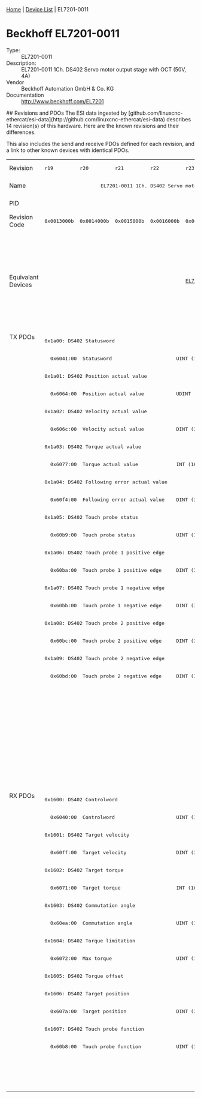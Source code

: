 <div class="nav"><a href="/esi-data">Home</a> | <a href="/esi-data/devices">Device List</a> | EL7201-0011</div>

#  Beckhoff EL7201-0011

<dl>
  <dt>Type:</dt><dd>EL7201-0011</dd>
  <dt>Description:</dt><dd>EL7201-0011 1Ch. DS402 Servo motor output stage with OCT (50V, 4A)</dd>
  <dt>Vendor</dt><dd>Beckhoff Automation GmbH & Co. KG</dd>
  <dt>Documentation</dt><dd><a href="http://www.beckhoff.com/EL7201">http://www.beckhoff.com/EL7201</a></dd>
</dl>
## Revisions and PDOs
The ESI data ingested by [github.com/linuxcnc-ethercat/esi-data](http://github.com/linuxcnc-ethercat/esi-data) describes 14 revision(s) of this hardware.  Here are the known revisions and their differences.

This also includes the send and receive PDOs defined for each revision, and a link to other known devices with identical PDOs.

<table>
<tr >
<td class="first">Revision</td>
<td ><pre>r19</pre></td>
<td ><pre>r20</pre></td>
<td ><pre>r21</pre></td>
<td ><pre>r22</pre></td>
<td ><pre>r23</pre></td>
<td ><pre>r24</pre></td>
<td ><pre>r25</pre></td>
<td ><pre>r26</pre></td>
<td ><pre>r27</pre></td>
<td ><pre>r28</pre></td>
<td ><pre>r29</pre></td>
<td ><pre>r30</pre></td>
<td ><pre>r31</pre></td>
<td ><pre>r32</pre></td>
</tr>
<tr >
<td class="first">Name</td>
<td  colspan=8 align="center"><pre>EL7201-0011 1Ch. DS402 Servo motor output stage with OCT (50V, 4A)</pre></td>
<td ><pre>EL7201-0011 1Ch. DS402 Servo motor output stage with OCT (50V, 2.8A RMS)</pre></td>
<td ><pre>EL7201-0011 1Ch. DS402 Servo motor output stage with OCT (50V, 4A)</pre></td>
<td  colspan=4 align="center"><pre>EL7201-0011 1Ch. DS402 Servo motor output stage with OCT (50V, 2.8A RMS)</pre></td>
</tr>
<tr >
<td class="first">PID</td>
<td  colspan=14 align="center"><pre>0x1c213052</pre></td>
</tr>
<tr >
<td class="first">Revision Code</td>
<td ><pre>0x0013000b</pre></td>
<td ><pre>0x0014000b</pre></td>
<td ><pre>0x0015000b</pre></td>
<td ><pre>0x0016000b</pre></td>
<td ><pre>0x0017000b</pre></td>
<td ><pre>0x0018000b</pre></td>
<td ><pre>0x0019000b</pre></td>
<td ><pre>0x001a000b</pre></td>
<td ><pre>0x001b000b</pre></td>
<td ><pre>0x001c000b</pre></td>
<td ><pre>0x001d000b</pre></td>
<td ><pre>0x001e000b</pre></td>
<td ><pre>0x001f000b</pre></td>
<td ><pre>0x0020000b</pre></td>
</tr>
<tr >
<td class="first">Equivalant Devices</td>
<td  colspan=4 align="center"></td>
<td ><pre><a href="EL7211-0011">EL7211-0011 r23</a></pre></td>
<td ><pre><a href="EL7211-0011">EL7211-0011 r24</a></pre></td>
<td  colspan=2 align="center"><pre><a href="EJ7211-0011">EJ7211-0011 r26</a><br/><a href="EL7201-9015">EL7201-9015 r26</a><br/><a href="EL7211-0011">EL7211-0011 r25</a><br/><a href="EL7211-0011">EL7211-0011 r26</a><br/><a href="EL7211-9015">EL7211-9015 r26</a></pre></td>
<td  colspan=3 align="center"><pre><a href="EJ7211-0011">EJ7211-0011 r27</a><br/><a href="EJ7211-0011">EJ7211-0011 r28</a><br/><a href="EJ7211-0011">EJ7211-0011 r29</a><br/><a href="EJ7211-9415">EJ7211-9415 r29</a><br/><a href="EL7201-9015">EL7201-9015 r27</a><br/><a href="EL7201-9015">EL7201-9015 r28</a><br/><a href="EL7201-9015">EL7201-9015 r29</a><br/><a href="EL7211-0011">EL7211-0011 r27</a><br/><a href="EL7211-0011">EL7211-0011 r28</a><br/><a href="EL7211-0011">EL7211-0011 r29</a><br/><a href="EL7211-9015">EL7211-9015 r27</a><br/><a href="EL7211-9015">EL7211-9015 r28</a><br/><a href="EL7211-9015">EL7211-9015 r29</a><br/><a href="EL7221-9015">EL7221-9015 r28</a><br/><a href="EL7221-9015">EL7221-9015 r29</a><br/><a href="EP7211-0035">EP7211-0035 r29</a></pre></td>
<td  colspan=2 align="center"><pre><a href="EJ7211-0011">EJ7211-0011 r30</a><br/><a href="EJ7211-0011">EJ7211-0011 r31</a><br/><a href="EJ7211-9415">EJ7211-9415 r30</a><br/><a href="EJ7211-9415">EJ7211-9415 r31</a><br/><a href="EL7201-9015">EL7201-9015 r30</a><br/><a href="EL7201-9015">EL7201-9015 r31</a><br/><a href="EL7211-0011">EL7211-0011 r30</a><br/><a href="EL7211-0011">EL7211-0011 r31</a><br/><a href="EL7211-9015">EL7211-9015 r30</a><br/><a href="EL7211-9015">EL7211-9015 r31</a><br/><a href="EL7221-9015">EL7221-9015 r30</a><br/><a href="EL7221-9015">EL7221-9015 r31</a><br/><a href="EP7211-0035">EP7211-0035 r30</a><br/><a href="EP7211-0035">EP7211-0035 r31</a></pre></td>
<td ><pre><a href="EJ7211-0011">EJ7211-0011 r32</a><br/><a href="EJ7211-9415">EJ7211-9415 r32</a><br/><a href="EL7201-9015">EL7201-9015 r32</a><br/><a href="EL7211-0011">EL7211-0011 r32</a><br/><a href="EL7211-9015">EL7211-9015 r32</a><br/><a href="EL7221-9015">EL7221-9015 r32</a><br/><a href="EP7211-0035">EP7211-0035 r32</a></pre></td>
</tr>
<tr class="txpdo pdosection">
<td class="first" rowspan=26 valign=top>TX PDOs</td>
<td colspan=14 align="left"><pre>0x1a00: DS402 Statusword</pre></td>
<td></td>
</tr>
<tr class="txpdo">
<td  colspan=14 align="left"><pre>  0x6041:00  Statusword                      UINT (16 bits)</pre></td>
</tr>
<tr class="txpdo pdosection">
<td  colspan=14 align="left"><pre>0x1a01: DS402 Position actual value</pre></td>
</tr>
<tr class="txpdo">
<td  colspan=14 align="left"><pre>  0x6064:00  Position actual value           UDINT (32 bits)</pre></td>
</tr>
<tr class="txpdo pdosection">
<td  colspan=14 align="left"><pre>0x1a02: DS402 Velocity actual value</pre></td>
</tr>
<tr class="txpdo">
<td  colspan=14 align="left"><pre>  0x606c:00  Velocity actual value           DINT (32 bits)</pre></td>
</tr>
<tr class="txpdo pdosection">
<td  colspan=14 align="left"><pre>0x1a03: DS402 Torque actual value</pre></td>
</tr>
<tr class="txpdo">
<td  colspan=14 align="left"><pre>  0x6077:00  Torque actual value             INT (16 bits)</pre></td>
</tr>
<tr class="txpdo pdosection">
<td  colspan=14 align="left"><pre>0x1a04: DS402 Following error actual value</pre></td>
</tr>
<tr class="txpdo">
<td  colspan=14 align="left"><pre>  0x60f4:00  Following error actual value    DINT (32 bits)</pre></td>
</tr>
<tr class="txpdo pdosection">
<td  colspan=14 align="left"><pre>0x1a05: DS402 Touch probe status</pre></td>
</tr>
<tr class="txpdo">
<td  colspan=14 align="left"><pre>  0x60b9:00  Touch probe status              UINT (16 bits)</pre></td>
</tr>
<tr class="txpdo pdosection">
<td  colspan=14 align="left"><pre>0x1a06: DS402 Touch probe 1 positive edge</pre></td>
</tr>
<tr class="txpdo">
<td  colspan=14 align="left"><pre>  0x60ba:00  Touch probe 1 positive edge     DINT (32 bits)</pre></td>
</tr>
<tr class="txpdo pdosection">
<td  colspan=14 align="left"><pre>0x1a07: DS402 Touch probe 1 negative edge</pre></td>
</tr>
<tr class="txpdo">
<td  colspan=14 align="left"><pre>  0x60bb:00  Touch probe 1 negative edge     DINT (32 bits)</pre></td>
</tr>
<tr class="txpdo pdosection">
<td  colspan=14 align="left"><pre>0x1a08: DS402 Touch probe 2 positive edge</pre></td>
</tr>
<tr class="txpdo">
<td  colspan=14 align="left"><pre>  0x60bc:00  Touch probe 2 positive edge     DINT (32 bits)</pre></td>
</tr>
<tr class="txpdo pdosection">
<td  colspan=14 align="left"><pre>0x1a09: DS402 Touch probe 2 negative edge</pre></td>
</tr>
<tr class="txpdo">
<td  colspan=14 align="left"><pre>  0x60bd:00  Touch probe 2 negative edge     DINT (32 bits)</pre></td>
</tr>
<tr class="txpdo pdosection">
<td  colspan=5 align="left"></td>
<td  colspan=9 align="left"><pre>0x1a0a: DS402 TxPDO Data Invalid</pre></td>
</tr>
<tr class="txpdo">
<td  colspan=5 align="left"></td>
<td  colspan=9 align="left"><pre>  0x603e:02  TxPDO Data invalid__Position actual value  BOOL</pre></td>
</tr>
<tr class="txpdo pdosection">
<td  colspan=6 align="left"></td>
<td  colspan=8 align="left"><pre>0x1a0b: DS402 Info data 1</pre></td>
</tr>
<tr class="txpdo pdosection">
<td  colspan=6 align="left"></td>
<td  colspan=8 align="left"><pre>0x1a0c: DS402 Info data 2</pre></td>
</tr>
<tr class="txpdo pdosection">
<td  colspan=11 align="left"></td>
<td  colspan=3 align="left"><pre>0x1a0e: DS402 Modes of operation display</pre></td>
</tr>
<tr class="txpdo">
<td  colspan=11 align="left"></td>
<td  colspan=3 align="left"><pre>  0x6061:00  Modes of operation display      USINT (8 bits)</pre></td>
</tr>
<tr class="rxpdo pdosection">
<td class="first" rowspan=17 valign=top>RX PDOs</td>
<td colspan=14 align="left"><pre>0x1600: DS402 Controlword</pre></td>
<td></td>
</tr>
<tr class="rxpdo">
<td  colspan=14 align="left"><pre>  0x6040:00  Controlword                     UINT (16 bits)</pre></td>
</tr>
<tr class="rxpdo pdosection">
<td  colspan=14 align="left"><pre>0x1601: DS402 Target velocity</pre></td>
</tr>
<tr class="rxpdo">
<td  colspan=14 align="left"><pre>  0x60ff:00  Target velocity                 DINT (32 bits)</pre></td>
</tr>
<tr class="rxpdo pdosection">
<td  colspan=14 align="left"><pre>0x1602: DS402 Target torque</pre></td>
</tr>
<tr class="rxpdo">
<td  colspan=14 align="left"><pre>  0x6071:00  Target torque                   INT (16 bits)</pre></td>
</tr>
<tr class="rxpdo pdosection">
<td  colspan=14 align="left"><pre>0x1603: DS402 Commutation angle</pre></td>
</tr>
<tr class="rxpdo">
<td  colspan=14 align="left"><pre>  0x60ea:00  Commutation angle               UINT (16 bits)</pre></td>
</tr>
<tr class="rxpdo pdosection">
<td  colspan=14 align="left"><pre>0x1604: DS402 Torque limitation</pre></td>
</tr>
<tr class="rxpdo">
<td  colspan=14 align="left"><pre>  0x6072:00  Max torque                      UINT (16 bits)</pre></td>
</tr>
<tr class="rxpdo pdosection">
<td  colspan=14 align="left"><pre>0x1605: DS402 Torque offset</pre></td>
</tr>
<tr class="rxpdo pdosection">
<td  colspan=14 align="left"><pre>0x1606: DS402 Target position</pre></td>
</tr>
<tr class="rxpdo">
<td  colspan=14 align="left"><pre>  0x607a:00  Target position                 DINT (32 bits)</pre></td>
</tr>
<tr class="rxpdo pdosection">
<td  colspan=14 align="left"><pre>0x1607: DS402 Touch probe function</pre></td>
</tr>
<tr class="rxpdo">
<td  colspan=14 align="left"><pre>  0x60b8:00  Touch probe function            UINT (16 bits)</pre></td>
</tr>
<tr class="rxpdo pdosection">
<td  colspan=11 align="left"></td>
<td  colspan=3 align="left"><pre>0x1608: DS402 Modes of operation</pre></td>
</tr>
<tr class="rxpdo">
<td  colspan=11 align="left"></td>
<td  colspan=3 align="left"><pre>  0x6060:00  Modes of operation              USINT (8 bits)</pre></td>
</tr>
</table>
